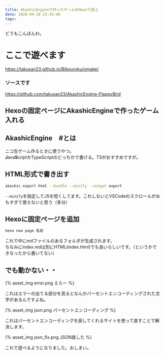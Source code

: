 ```yaml
---
title: AkashicEngineで作ったゲームをHexoで遊ぶ
date: 2020-04-10 23:42:48
tags:
---
```


どうもこんばんわ。    


# ここで遊べます
https://takusan23.github.io/Bibouroku/omake/

### ソースです
https://github.com/takusan23/AkashicEngine-FlappyBird

## Hexoの固定ページにAkashicEngineで作ったゲーム入れる

## AkashicEngine　#とは
ニコ生ゲーム作るときに使うやつ。  
**J**ava**S**criptかTypeScriptのどっちかで書ける。TSがおすすめですが。

## HTML形式で書き出す
```sh
akashic export html --bundle --minify --output export 
```
`--minify`を指定してJSを短くしてます。これしないとVSCodeのスクロールがおもすぎて使えないと思う（多分）

## Hexoに固定ページを追加
```sh
hexo new page 名前
```
これで中にmdファイルのあるフォルダが生成されます。  
ちなみにindex.mdは別にHTML(index.html)でも良いらしいです。（というかできなったから書いてない）

## でも動かない・・
{% asset_img error.png えらー %}

これはエラーの出てる部分を見るとなんかパーセントエンコーディングされた文字があるんですよね。

{% asset_img json.png パーセントエンコーディング %}

これはパーセントエンコーディングを戻してくれるサイトを使って直すことで解決します。

{% asset_img json_fix.png JSON直した %}

これで遊べるようになりました。おしまい。